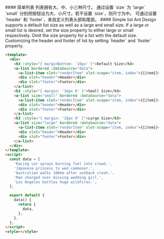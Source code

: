 <cn>
#### 简单列表
列表拥有大、中、小三种尺寸。
通过设置 `size` 为 `large` `small` 分别把按钮设为大、小尺寸。若不设置 `size`，则尺寸为中。
可通过设置 `header` 和 `footer`，来自定义列表头部和尾部。
</cn>

<us>
#### Simple list
Ant Design supports a default list size as well as a large and small size.
If a large or small list is desired, set the size property to either large or small respectively. Omit the size property for a list with the default size.
Customizing the header and footer of list by setting `header` and `footer` property.
</us>

```html
<template>
  <div>
    <h3 :style="{ marginBottom: '16px' }">Default Size</h3>
    <a-list bordered :dataSource="data">
      <a-list-item slot="renderItem" slot-scope="item, index">{{item}}</a-list-item>
      <div slot="header">Header</div>
      <div slot="footer">Footer</div>
    </a-list>
    <h3 :style="{ margin: '16px 0' }">Small Size</h3>
    <a-list size="small" bordered :dataSource="data">
      <a-list-item slot="renderItem" slot-scope="item, index">{{item}}</a-list-item>
      <div slot="header">Header</div>
      <div slot="footer">Footer</div>
    </a-list>
    <h3 :style="{ margin: '16px 0' }">Large Size</h3>
    <a-list size="large" bordered :dataSource="data">
      <a-list-item slot="renderItem" slot-scope="item, index">{{item}}</a-list-item>
      <div slot="header">Header</div>
      <div slot="footer">Footer</div>
    </a-list>
  </div>
</template>
<script>
  const data = [
    'Racing car sprays burning fuel into crowd.',
    'Japanese princess to wed commoner.',
    'Australian walks 100km after outback crash.',
    'Man charged over missing wedding girl.',
    'Los Angeles battles huge wildfires.',
  ];

  export default {
    data() {
      return {
        data,
      };
    },
  };
</script>
<style></style>
```

